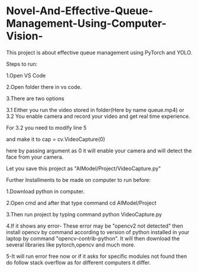 # Novel-And-Effective-Queue-Management-Using-Computer-Vision-

This project is about effective queue management using PyTorch and YOLO.

Steps to run:

1.Open VS Code

2.Open folder there in vs code.

3.There are two options 

  3.1 Either you run the video stored in folder(Here by name queue.mp4)
  or 3.2 You enable camera and record your video and get real time experience.
  
  For 3.2 you need to modify line 5
  
  and make it to cap = cv.VideoCapture(0) 
  
  here by passing argument as 0 it will enable your camera and will detect the face from your camera.
  
  
  Let you save this project as "AIModel/Project/VideoCapture.py"
  
  Further Installments to be made on computer to run before:
  
  1.Download python in computer.
 
 2.Open cmd and after that type command cd AIModel/Project
 
 3.Then run project by typing command python VideoCapture.py
 
 4.If it shows any error-
    These error may be "opencv2 not detected" then install opencv by command according to version of python installed in your laptop by command "opencv-contrib-python".
    It will then download the several libraries like pytorch,opencv and much more.
 
 5-It will run error free now or if it asks for specific modules not found then do follow stack overflow as for different computers it differ.
   
